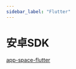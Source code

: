 ```yaml
---
sidebar_label: "Flutter"
---
```


# 安卓SDK
[app-space-flutter](https://github.com/appspa/app-space-flutter)